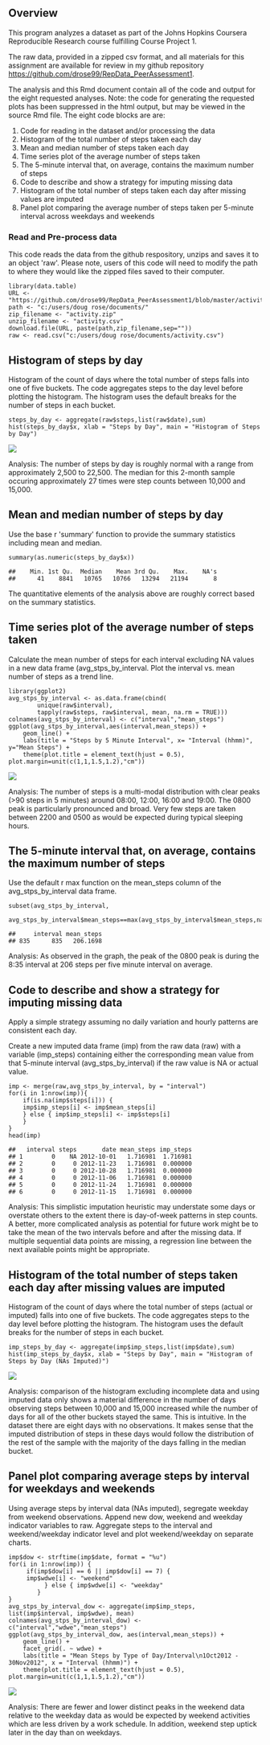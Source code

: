 Overview
--------

This program analyzes a dataset as part of the Johns Hopkins Coursera
Reproducible Research course fulfilling Course Project 1.

The raw data, provided in a zipped csv format, and all materials for
this assignment are available for review in my github repository
<https://github.com/drose99/RepData_PeerAssessment1>.

The analysis and this Rmd document contain all of the code and output
for the eight requested analyses. Note: the code for generating the
requested plots has been suppressed in the html output, but may be
viewed in the source Rmd file. The eight code blocks are are:

1.  Code for reading in the dataset and/or processing the data
2.  Histogram of the total number of steps taken each day
3.  Mean and median number of steps taken each day
4.  Time series plot of the average number of steps taken
5.  The 5-minute interval that, on average, contains the maximum number
    of steps
6.  Code to describe and show a strategy for imputing missing data
7.  Histogram of the total number of steps taken each day after missing
    values are imputed
8.  Panel plot comparing the average number of steps taken per 5-minute
    interval across weekdays and weekends

### Read and Pre-process data

This code reads the data from the github respository, unzips and saves
it to an object 'raw'. Please note, users of this code will need to
modify the path to where they would like the zipped files saved to their
computer.

    library(data.table)
    URL <- "https://github.com/drose99/RepData_PeerAssessment1/blob/master/activity.zip"
    path <- "c:/users/doug rose/documents/"
    zip_filename <- "activity.zip"
    unzip_filename <- "activity.csv"
    download.file(URL, paste(path,zip_filename,sep=""))
    raw <- read.csv("c:/users/doug rose/documents/activity.csv")   

Histogram of steps by day
-------------------------

Histogram of the count of days where the total number of steps falls
into one of five buckets. The code aggregates steps to the day level
before plotting the histogram. The histogram uses the default breaks for
the number of steps in each bucket.

    steps_by_day <- aggregate(raw$steps,list(raw$date),sum)
    hist(steps_by_day$x, xlab = "Steps by Day", main = "Histogram of Steps by Day")

![](PA1_template_files/figure-markdown_strict/steps-1.png)

Analysis: The number of steps by day is roughly normal with a range from
approximately 2,500 to 22,500. The median for this 2-month sample
occuring approximately 27 times were step counts between 10,000 and
15,000.

Mean and median number of steps by day
--------------------------------------

Use the base r 'summary' function to provide the summary statistics
including mean and median.

    summary(as.numeric(steps_by_day$x))

    ##    Min. 1st Qu.  Median    Mean 3rd Qu.    Max.    NA's 
    ##      41    8841   10765   10766   13294   21194       8

The quantitative elements of the analysis above are roughly correct
based on the summary statistics.

Time series plot of the average number of steps taken
-----------------------------------------------------

Calculate the mean number of steps for each interval excluding NA values
in a new data frame (avg\_stps\_by\_interval. Plot the interval vs. mean
number of steps as a trend line.

    library(ggplot2)
    avg_stps_by_interval <- as.data.frame(cbind(
            unique(raw$interval),
            tapply(raw$steps, raw$interval, mean, na.rm = TRUE)))
    colnames(avg_stps_by_interval) <- c("interval","mean_steps")
    ggplot(avg_stps_by_interval,aes(interval,mean_steps)) +
        geom_line() +
        labs(title = "Steps by 5 Minute Interval", x= "Interval (hhmm)", y="Mean Steps") +
        theme(plot.title = element_text(hjust = 0.5), plot.margin=unit(c(1,1,1.5,1.2),"cm")) 

![](PA1_template_files/figure-markdown_strict/unnamed-chunk-3-1.png)

Analysis: The number of steps is a multi-modal distribution with clear
peaks (&gt;90 steps in 5 minutes) around 08:00, 12:00, 16:00 and 19:00.
The 0800 peak is particularly pronounced and broad. Very few steps are
taken between 2200 and 0500 as would be expected during typical sleeping
hours.

The 5-minute interval that, on average, contains the maximum number of steps
----------------------------------------------------------------------------

Use the default r max function on the mean\_steps column of the
avg\_stps\_by\_interval data frame.

    subset(avg_stps_by_interval,
           avg_stps_by_interval$mean_steps==max(avg_stps_by_interval$mean_steps,na.rm=TRUE))

    ##     interval mean_steps
    ## 835      835   206.1698

Analysis: As observed in the graph, the peak of the 0800 peak is during
the 8:35 interval at 206 steps per five minute interval on average.

Code to describe and show a strategy for imputing missing data
--------------------------------------------------------------

Apply a simple strategy assuming no daily variation and hourly patterns
are consistent each day.

Create a new imputed data frame (imp) from the raw data (raw) with a
variable (imp\_steps) containing either the corresponding mean value
from that 5-minute interval (avg\_stps\_by\_interval) if the raw value
is NA or actual value.

    imp <- merge(raw,avg_stps_by_interval, by = "interval")
    for(i in 1:nrow(imp)){
        if(is.na(imp$steps[i])) {
        imp$imp_steps[i] <- imp$mean_steps[i] 
        } else { imp$imp_steps[i] <- imp$steps[i]
        }
    }
    head(imp)

    ##   interval steps       date mean_steps imp_steps
    ## 1        0    NA 2012-10-01   1.716981  1.716981
    ## 2        0     0 2012-11-23   1.716981  0.000000
    ## 3        0     0 2012-10-28   1.716981  0.000000
    ## 4        0     0 2012-11-06   1.716981  0.000000
    ## 5        0     0 2012-11-24   1.716981  0.000000
    ## 6        0     0 2012-11-15   1.716981  0.000000

Analysis: This simplistic imputation heuristic may understate some days
or overstate others to the extent there is day-of-week patterns in step
counts. A better, more complicated analysis as potential for future work
might be to take the mean of the two intervals before and after the
missing data. If multiple sequential data points are missing, a
regression line between the next available points might be appropriate.

Histogram of the total number of steps taken each day after missing values are imputed
--------------------------------------------------------------------------------------

Histogram of the count of days where the total number of steps (actual
or imputed) falls into one of five buckets. The code aggregates steps to
the day level before plotting the histogram. The histogram uses the
default breaks for the number of steps in each bucket.

    imp_steps_by_day <- aggregate(imp$imp_steps,list(imp$date),sum)
    hist(imp_steps_by_day$x, xlab = "Steps by Day", main = "Histogram of Steps by Day (NAs Imputed)")

![](PA1_template_files/figure-markdown_strict/unnamed-chunk-6-1.png)

Analysis: comparison of the histogram excluding incomplete data and
using imputed data only shows a material difference in the number of
days observing steps between 10,000 and 15,000 increased while the
number of days for all of the other buckets stayed the same. This is
intuitive. In the dataset there are eight days with no observations. It
makes sense that the imputed distribution of steps in these days would
follow the distribution of the rest of the sample with the majority of
the days falling in the median bucket.

Panel plot comparing average steps by interval for weekdays and weekends
------------------------------------------------------------------------

Using average steps by interval data (NAs imputed), segregate weekday
from weekend observations. Append new dow, weekend and weekday indicator
variables to raw. Aggregate steps to the interval and weekend/weekday
indicator level and plot weekend/weekday on separate charts.

    imp$dow <- strftime(imp$date, format = "%u")
    for(i in 1:nrow(imp)) {
         if(imp$dow[i] == 6 || imp$dow[i] == 7) {
         imp$wdwe[i] <- "weekend"
              } else { imp$wdwe[i] <- "weekday"
            }
    }
    avg_stps_by_interval_dow <- aggregate(imp$imp_steps, list(imp$interval, imp$wdwe), mean)
    colnames(avg_stps_by_interval_dow) <- c("interval","wdwe","mean_steps")
    ggplot(avg_stps_by_interval_dow, aes(interval,mean_steps)) + 
        geom_line() + 
        facet_grid(. ~ wdwe) +
        labs(title = "Mean Steps by Type of Day/Interval\n1Oct2012 - 30Nov2012", x = "Interval (hhmm)") +
        theme(plot.title = element_text(hjust = 0.5), plot.margin=unit(c(1,1,1.5,1.2),"cm")) 

![](PA1_template_files/figure-markdown_strict/unnamed-chunk-7-1.png)

Analysis: There are fewer and lower distinct peaks in the weekend data
relative to the weekday data as would be expected by weekend activities
which are less driven by a work schedule. In addition, weekend step
uptick later in the day than on weekdays.
